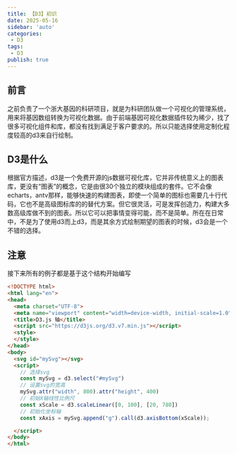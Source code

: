 ```yaml
---
title: 【D3】初识
date: 2025-05-16
sidebar: 'auto'
categories:
 - D3
tags:
 - D3
publish: true
---
```


## 前言
之前负责了一个浙大基因的科研项目，就是为科研团队做一个可视化的管理系统，用来将基因数组转换为可视化数据。由于前端基因可视化数据插件较为稀少，找了很多可视化组件和库，都没有找到满足于客户要求的。所以只能选择使用定制化程度较高的d3来自行绘制。

## D3是什么
根据官方描述，d3是一个免费开源的js数据可视化库，它并非传统意义上的图表库，更没有“图表”的概念，它是由很30个独立的模块组成的套件。它不会像echarts，antv那样，能够快速的构建图表，即使一个简单的图标也需要几十行代码，它也不是高级图标库的的替代方案。但它很灵活，可是发挥创造力，构建大多数高级库做不到的图表。所以它可以把事情变得可能，而不是简单。所在在日常中，不是为了使用d3而上d3，而是其余方式绘制期望的图表的时候，d3会是一个不错的选择。

## 注意
接下来所有的例子都是基于这个结构开始编写
```html
<!DOCTYPE html>
<html lang="en">
<head>
  <meta charset="UTF-8">
  <meta name="viewport" content="width=device-width, initial-scale=1.0">
  <title>D3.js 轴</title>
  <script src="https://d3js.org/d3.v7.min.js"></script>
  <style>
  </style>
</head>
<body>
  <svg id="mySvg"></svg>
  <script>
    // 选择svg
    const mySvg = d3.select("#mySvg")
    // 设置svg的宽高
    mySvg.attr("width", 800).attr("height", 400)
    // 初始X轴线性比例尺
    const xScale = d3.scaleLinear([0, 100], [20, 780])
    // 初始化坐标轴
    const xAxis = mySvg.append("g").call(d3.axisBottom(xScale));

  </script>
</body>
</html>

```

